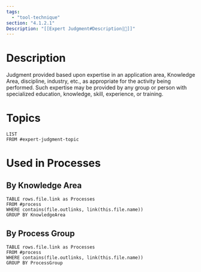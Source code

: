 ```yaml
---
tags:
  - "tool-technique"
section: "4.1.2.1"
Description: "[[Expert Judgment#Description|📝]]"
---
```

# Description
Judgment provided based upon expertise in an application area, Knowledge Area, discipline, industry, etc., as appropriate for the activity being performed. Such expertise may be provided by any group or person with specialized education, knowledge, skill, experience, or training.
# Topics
```dataview
LIST
FROM #expert-judgment-topic
```
# Used in Processes
## By Knowledge Area
```dataview
TABLE rows.file.link as Processes
FROM #process 
WHERE contains(file.outlinks, link(this.file.name))
GROUP BY KnowledgeArea
```
## By Process Group
```dataview
TABLE rows.file.link as Processes
FROM #process 
WHERE contains(file.outlinks, link(this.file.name))
GROUP BY ProcessGroup
```